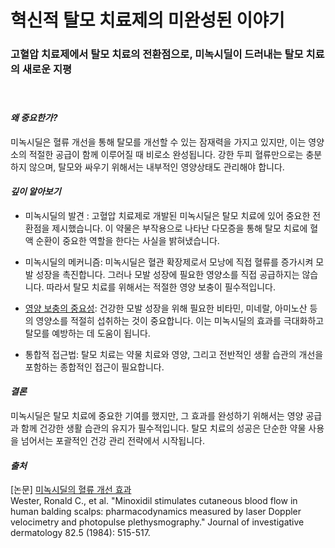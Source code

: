 
# 혁신적 탈모 치료제의 미완성된 이야기
### 고혈압 치료제에서 탈모 치료의 전환점으로, 미녹시딜이 드러내는 탈모 치료의 새로운 지평   
　   
#### ***왜 중요한가?***   
미녹시딜은 혈류 개선을 통해 탈모를 개선할 수 있는 잠재력을 가지고 있지만, 이는 영양소의 적절한 공급이 함께 이루어질 때 비로소 완성됩니다. 강한 두피 혈류만으로는 충분하지 않으며, 탈모와 싸우기 위해서는 내부적인 영양상태도 관리해야 합니다.

#### ***깊이 알아보기***
- 미녹시딜의 발견 : 고혈압 치료제로 개발된 미녹시딜은 탈모 치료에 있어 중요한 전환점을 제시했습니다. 이 약물은 부작용으로 나타난 다모증을 통해 탈모 치료에 혈액 순환이 중요한 역할을 한다는 사실을 밝혀냈습니다.

- 미녹시딜의 메커니즘: 미녹시딜은 혈관 확장제로서 모낭에 직접 혈류를 증가시켜 모발 성장을 촉진합니다. 그러나 모발 성장에 필요한 영양소를 직접 공급하지는 않습니다. 따라서 탈모 치료를 위해서는 적절한 영양 보충이 필수적입니다.

- [영양 보충의 중요성](/m04/m0403/m040301/m04030102): 건강한 모발 성장을 위해 필요한 비타민, 미네랄, 아미노산 등의 영양소를 적절히 섭취하는 것이 중요합니다. 이는 미녹시딜의 효과를 극대화하고 탈모를 예방하는 데 도움이 됩니다.

- 통합적 접근법: 탈모 치료는 약물 치료와 영양, 그리고 전반적인 생활 습관의 개선을 포함하는 종합적인 접근이 필요합니다.

#### ***결론***    
미녹시딜은 탈모 치료에 중요한 기여를 했지만, 그 효과를 완성하기 위해서는 영양 공급과 함께 건강한 생활 습관의 유지가 필수적입니다. 탈모 치료의 성공은 단순한 약물 사용을 넘어서는 포괄적인 건강 관리 전략에서 시작됩니다.

#### ***출처***    
[논문] [미녹시딜의 혈류 개선 효과](/m04/m0407/m040707)    
Wester, Ronald C., et al. "Minoxidil stimulates cutaneous blood flow in human balding scalps: pharmacodynamics measured by laser Doppler velocimetry and photopulse plethysmography." Journal of investigative dermatology 82.5 (1984): 515-517.
<!--stackedit_data:
eyJoaXN0b3J5IjpbNDQ3MzMxNzk2LC0xNDA0NTk1MDc0XX0=
-->